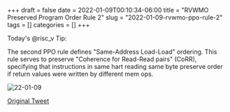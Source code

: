 +++ 
draft = false
date = 2022-01-09T00:10:34-06:00
title = "RVWMO Preserved Program Order Rule 2"
slug = "2022-01-09-rvwmo-ppo-rule-2" 
tags = []
categories = []
+++

Today's @risc_v Tip:

The second PPO rule defines "Same-Address Load-Load" ordering. This rule serves to preserve "Coherence for Read-Read pairs" (CoRR), specifying that instructions in same hart reading same byte preserve order if return values were written by different mem ops.

![22-01-09](../../static/risc-v-tips/22-01-09.png)

[Original Tweet](https://twitter.com/hasheddan/status/1480221296973783040?s=20)